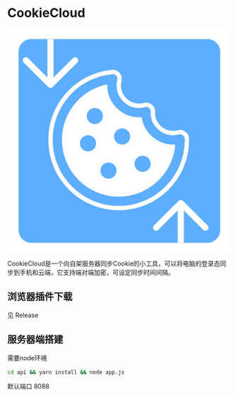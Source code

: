 # CookieCloud

![](extension/assets/icon.png)

CookieCloud是一个向自架服务器同步Cookie的小工具，可以将电脑的登录态同步到手机和云端，它支持端对端加密，可设定同步时间间隔。

## 浏览器插件下载

见 Release

## 服务器端搭建

需要node环境

```bash
cd api && yarn install && node app.js
```
默认端口 8088 

